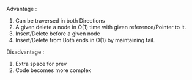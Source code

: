 <!-- Singly Vs Doubly Linked List -->

Advantage : 
1. Can be traversed in both Directions
2. A given delete a node in O(1) time with given reference/Pointer to it.
3. Insert/Delete before a given node
4. Insert/Delete from Both ends in O(1) by maintaining tail.

Disadvantage : 
1. Extra space for prev
2. Code becomes more complex